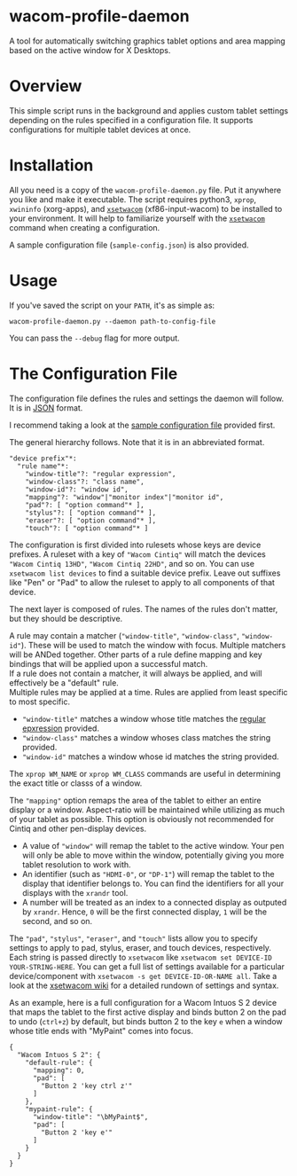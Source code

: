 # wacom-profile-daemon
A tool for automatically switching graphics tablet options and area mapping based on the active window for X Desktops.

# Overview
This simple script runs in the background and applies custom tablet settings depending on the rules
specified in a configuration file. It supports configurations for multiple tablet devices at once.

# Installation
All you need is a copy of the `wacom-profile-daemon.py` file. Put it anywhere you like and make it executable.
The script requires python3, `xprop`, `xwininfo` (xorg-apps), and [`xsetwacom`](http://linuxwacom.sourceforge.net/wiki/index.php/Tablet_Configuration)
(xf86-input-wacom) to be installed to your environment. It will help to familiarize yourself with the [`xsetwacom`](http://linuxwacom.sourceforge.net/wiki/index.php/Tablet_Configuration) command when creating a configuration.

A sample configuration file (`sample-config.json`) is also provided.

# Usage
If you've saved the script on your `PATH`, it's as simple as:
```
wacom-profile-daemon.py --daemon path-to-config-file
```
You can pass the `--debug` flag for more output.

# The Configuration File
The configuration file defines the rules and settings the daemon will follow. It is in
[JSON](http://beginnersbook.com/2015/04/json-tutorial/) format.

I recommend taking a look at the
[sample configuration file](https://github.com/cluracan/wacom-profile-daemon/blob/master/sample-config.json)
provided first.


The general hierarchy follows. Note that it is in an abbreviated format.
```
"device prefix"*:
  "rule name"*:
    "window-title"?: "regular expression",
    "window-class"?: "class name",
    "window-id"?: "window id",
    "mapping"?: "window"|"monitor index"|"monitor id",
    "pad"?: [ "option command"* ],
    "stylus"?: [ "option command"* ],
    "eraser"?: [ "option command"* ],
    "touch"?: [ "option command"* ]
```

The configuration is first divided into rulesets whose keys are device prefixes. A ruleset with a key of
`"Wacom Cintiq"` will match the devices `"Wacom Cintiq 13HD"`, `"Wacom Cintiq 22HD"`, and so on.
You can use `xsetwacom list devices` to find a suitable device prefix. Leave out suffixes like "Pen" or "Pad"
to allow the ruleset to apply to all components of that device.

The next layer is composed of rules. The names of the rules don't matter, but they should be descriptive.

A rule may contain a matcher (`"window-title"`, `"window-class"`, `"window-id"`). These will be used to match
the window with focus. Multiple matchers will be ANDed together. Other parts of a rule define mapping and
key bindings that will be applied upon a successful match.  
If a rule does not contain a matcher, it will always be applied, and will effectively be a "default" rule.  
Multiple rules may be applied at a time. Rules are applied from least specific to most specific.

* `"window-title"` matches a window whose title matches the
[regular epxression](http://www.regular-expressions.info/tutorial.html) provided.
* `"window-class"` matches a window whoses class matches the string provided.
* `"window-id"` matches a window whose id matches the string provided.

The `xprop WM_NAME` or `xprop WM_CLASS` commands are useful in determining the exact title
or classs of a window.

The `"mapping"` option remaps the area of the tablet to either an entire display or a window. Aspect-ratio
will be maintained while utilizing as much of your tablet as possible. This option
is obviously not recommended for Cintiq and other pen-display devices.

* A value of `"window"` will remap the tablet to the active window. Your pen will only be able to
move within the window, potentially giving you more tablet resolution to work with.
* An identifier (such as `"HDMI-0"`, or `"DP-1"`) will remap the tablet to the
display that identifier belongs to. You can find the identifiers for all your displays with the `xrandr`
tool.  
* A number will be treated as an index to a connected display as outputed by `xrandr`. Hence, `0` will
  be the first connected display, `1` will be the second, and so on.

The `"pad"`, `"stylus"`, `"eraser"`, and `"touch"` lists allow you to specify settings to apply to pad, stylus,
eraser, and touch devices, respectively. Each string is passed directly to `xsetwacom` like
`xsetwacom set DEVICE-ID YOUR-STRING-HERE`. You can get a full list of settings available for a particular
device/component with `xsetwacom -s get DEVICE-ID-OR-NAME all`. Take a look at the
[xsetwacom wiki](http://linuxwacom.sourceforge.net/wiki/index.php/Tablet_Configuration) for a detailed
rundown of settings and syntax.

As an example, here is a full configuration for a Wacom Intuos S 2 device that maps the tablet to the
first active display and binds button 2 on the pad
to undo (`ctrl+z`) by default, but binds button 2  to the key `e` when a window whose title ends with
"MyPaint" comes into focus.

```
{
  "Wacom Intuos S 2": {
    "default-rule": {
      "mapping": 0,
      "pad": [
        "Button 2 'key ctrl z'"
      ]
    },
    "mypaint-rule": {
      "window-title": "\bMyPaint$",
      "pad": [
        "Button 2 'key e'"
      ]
    }
  }
}
```
